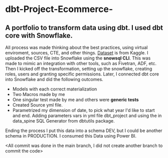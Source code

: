 # dbt-Project-Ecommerce-
## A **portfolio** to transform data using **dbt**. I used dbt core with Snowflake.
All process was made thinking about the best practices, using virtual enviroment, sources, CTE, and other things.
[Dataset](https://www.kaggle.com/datasets/surajjha101/stores-area-and-sales-data) is from Kaggle.  I uploaded the CSV file into Snowflake using the **snowsql CLI**. This was made to mimic an integration with other tools, such as Fivetran, ADF, etc.
Then I kicked off the transformation, setting up the snowflake, creating roles, users and granting specific permissions. Later, I connected dbt core into Snowflake and did the following outcomes.
* Models with each correct materialization
* Two Macros made by me
* One singular test  made by me and others were **generic tests**
* Created Source yml file.
* Parametrized my dimension of date, to pick what year I'd like to start and end. Adding parameters vars in yml file dbt_project and using the in data_spine SQL Generator from dbtutils package.

Ending the process I put this data into a schema DEV, but I could be another schema in PRODUCTION.
I consumed this Data using Power BI.

<All commit was done in the main branch, I did not create another branch to commit the code>
